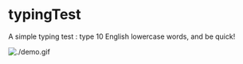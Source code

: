 # typingTest
A simple typing test : type 10 English lowercase words, and be quick!

![./demo.gif]()
